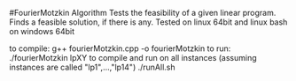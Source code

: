 #FourierMotzkin Algorithm
Tests the feasibility of a given linear program.
Finds a feasible solution, if there is any.
Tested on linux 64bit and linux bash on windows 64bit

to compile:
    g++ fourierMotzkin.cpp -o fourierMotzkin
to run:
    ./fourierMotzkin lpXY
to compile and run on all instances (assuming instances are called "lp1",...,"lp14")
    ./runAll.sh